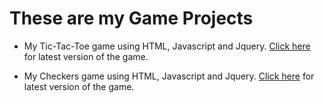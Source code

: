 # These are my Game Projects
<ul>
<li><p>My Tic-Tac-Toe game using HTML, Javascript and Jquery.
<a href="https://lincolngallegos.github.io/tic-tac-toe/TicTacToe.html" target="_blank">Click here</a> for latest version of the game.</p></li>
<li><p>My Checkers game using HTML, Javascript and Jquery.
<a href="https://lincolngallegos.github.io/checkers/checkersv5.html" target="_blank">Click here</a> for latest version of the game.</p></li>
</ul>
